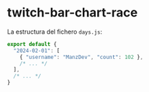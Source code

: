 # twitch-bar-chart-race

La estructura del fichero `days.js`:

```js
export default {
  "2024-02-01": [
    { "username": "ManzDev", "count": 102 },
    /* ... */
  ],
  /* ... */
}
```
